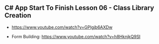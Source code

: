 ﻿## C# App Start To Finish Lesson 06 - Class Library Creation

- https://www.youtube.com/watch?v=GPlgjb6AXDw

- Form Building: https://www.youtube.com/watch?v=h8HknjkQ9SI